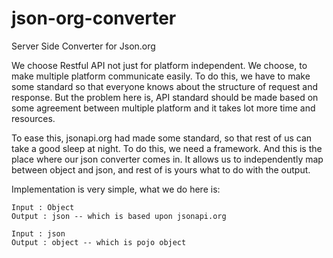# json-org-converter
Server Side Converter for Json.org

We choose Restful API not just for platform independent. We choose, to make multiple platform communicate easily. 
To do this, we have to make some standard so that everyone knows about the structure of request and response. 
But the problem here is, API standard should be made based on some agreement between multiple platform 
and it takes lot more time and resources. 

To ease this, jsonapi.org had made some standard, so that rest of us can take a good sleep at night. 
To do this, we need a framework. And this is the place where our json converter comes in. 
It allows us to independently map between object and json, and rest of is yours what to do with the output.

Implementation is very simple, what we do here is:

	Input : Object
	Output : json -- which is based upon jsonapi.org
	
	Input : json
	Output : object -- which is pojo object
	
